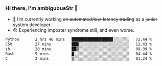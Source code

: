 ### Hi there, I'm ambiguou~~s~~Str 👋

<!--
**ambiguoustexture/ambiguoustexture** is a ✨ _special_ ✨ repository because its `README.md` (this file) appears on your GitHub profile.

Here are some ideas to get you started:
-->
- 🔭 I’m currently working ~~on automated/low-latency trading~~ as a ~~junior~~ system developer.
- :worried: Experiencing imposter syndrome still, and even worse.

<!--START_SECTION:waka-->

```txt
Python       2 hrs 40 mins   ██████████████████░░░░░░░   72.44 %
CSV          27 mins         ███░░░░░░░░░░░░░░░░░░░░░░   12.43 %
sh           20 mins         ██▒░░░░░░░░░░░░░░░░░░░░░░   09.39 %
Bash         9 mins          █░░░░░░░░░░░░░░░░░░░░░░░░   04.44 %
C            2 mins          ▒░░░░░░░░░░░░░░░░░░░░░░░░   01.24 %
```

<!--END_SECTION:waka-->
